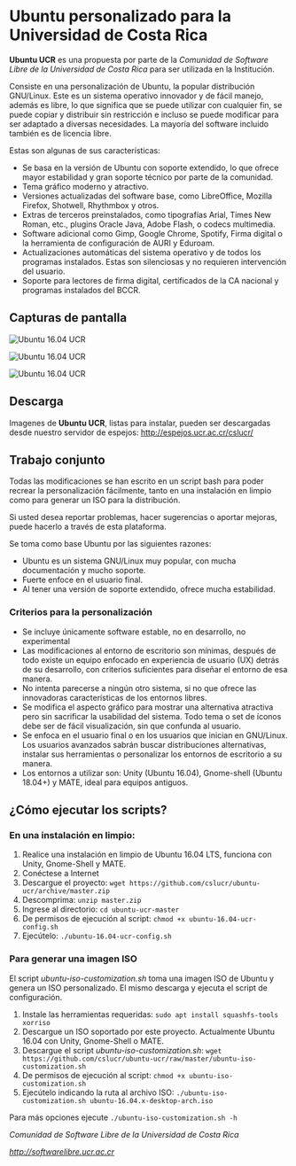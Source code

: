 # Ubuntu personalizado para la Universidad de Costa Rica

**Ubuntu UCR** es una propuesta por parte de la *Comunidad de Software Libre de la Universidad de Costa Rica* para ser utilizada en la Institución.

Consiste en una personalización de Ubuntu, la popular distribución GNU/Linux. Este es un sistema operativo innovador y de fácil manejo, además es libre, lo que significa que se puede utilizar con cualquier fin, se puede copiar y distribuir sin restricción e incluso se puede modificar para ser adaptado a diversas necesidades. La mayoría del software incluido también es de licencia libre.

Estas son algunas de sus características:

- Se basa en la versión de Ubuntu con soporte extendido, lo que ofrece mayor estabilidad y gran soporte técnico por parte de la comunidad.
- Tema gráfico moderno y atractivo.
- Versiones actualizadas del software base, como LibreOffice, Mozilla Firefox, Shotwell, Rhythmbox y otros.
- Extras de terceros preinstalados, como tipografías Arial, Times New Roman, etc., plugins Oracle Java, Adobe Flash, o codecs multimedia.
- Software adicional como Gimp, Google Chrome, Spotify, Firma digital o la herramienta de configuración de AURI y Eduroam.
- Actualizaciones automáticas del sistema operativo y de todos los programas instalados. Estas son silenciosas y no requieren intervención del usuario.
- Soporte para lectores de firma digital, certificados de la CA nacional y programas instalados del BCCR.

## Capturas de pantalla

![Ubuntu 16.04 UCR](https://raw.githubusercontent.com/cslucr/ubuntu-ucr/master/screenshot-1.png)

![Ubuntu 16.04 UCR](https://raw.githubusercontent.com/cslucr/ubuntu-ucr/master/screenshot-2.png)

![Ubuntu 16.04 UCR](https://raw.githubusercontent.com/cslucr/ubuntu-ucr/master/screenshot-3.png)


## Descarga

Imagenes de **Ubuntu UCR**, listas para instalar, pueden ser descargadas desde nuestro servidor de espejos:
http://espejos.ucr.ac.cr/cslucr/


## Trabajo conjunto

Todas las modificaciones se han escrito en un script bash para poder recrear la personalización fácilmente, tanto en una instalación en limpio como para generar un ISO para la distribución.

Si usted desea reportar problemas, hacer sugerencias o aportar mejoras, puede hacerlo a través de esta plataforma.

Se toma como base Ubuntu por las siguientes razones:

- Ubuntu es un sistema GNU/Linux muy popular, con mucha documentación y mucho soporte.
- Fuerte enfoce en el usuario final.
- Al tener una versión de soporte extendido, ofrece mucha estabilidad.

### Criterios para la personalización

- Se incluye únicamente software estable, no en desarrollo, no experimental
- Las modificaciones al entorno de escritorio son mínimas, después de todo existe un equipo enfocado en experiencia de usuario (UX) detrás de su desarrollo, con criterios suficientes para diseñar el entorno de esa manera.
- No intenta parecerse a ningún otro sistema, si no que ofrece las innovadoras características de los entornos libres.
- Se modifica el aspecto gráfico para mostrar una alternativa atractiva pero sin sacrificar la usabilidad del sistema. Todo tema o set de íconos debe ser de fácil visualización, sin que confunda al usuario.
- Se enfoca en el usuario final o en los usuarios que inician en GNU/Linux. Los usuarios avanzados sabrán buscar distribuciones alternativas, instalar sus herramientas o personalizar los entornos de escritorio a su manera.
- Los entornos a utilizar son: Unity (Ubuntu 16.04), Gnome-shell (Ubuntu 18.04+) y MATE, ideal para equipos antiguos.


## ¿Cómo ejecutar los scripts?

### En una instalación en limpio:

1. Realice una instalación en limpio de Ubuntu 16.04 LTS, funciona con Unity, Gnome-Shell y MATE.
2. Conéctese a Internet
3. Descargue el proyecto: `wget https://github.com/cslucr/ubuntu-ucr/archive/master.zip`
4. Descomprima: `unzip master.zip`
5. Ingrese al directorio: `cd ubuntu-ucr-master`
6. De permisos de ejecución al script: `chmod +x ubuntu-16.04-ucr-config.sh`
7. Ejecútelo: `./ubuntu-16.04-ucr-config.sh`

### Para generar una imagen ISO

El script *ubuntu-iso-customization.sh* toma una imagen ISO de Ubuntu y genera un ISO personalizado. El mismo descarga y ejecuta el script de configuración.
1. Instale las herramientas requeridas: `sudo apt install squashfs-tools xorriso`
2. Descargue un ISO soportado por este proyecto. Actualmente Ubuntu 16.04 con Unity, Gnome-Shell o MATE.
3. Descargue el script *ubuntu-iso-customization.sh*: `wget https://github.com/cslucr/ubuntu-ucr/raw/master/ubuntu-iso-customization.sh`
3. De permisos de ejecución al script: `chmod +x ubuntu-iso-customization.sh`
4. Ejecútelo indicando la ruta al archivo ISO: `./ubuntu-iso-customization.sh ubuntu-16.04.x-desktop-arch.iso`

Para más opciones ejecute `./ubuntu-iso-customization.sh -h`

*Comunidad de Software Libre de la Universidad de Costa Rica*

*http://softwarelibre.ucr.ac.cr*
